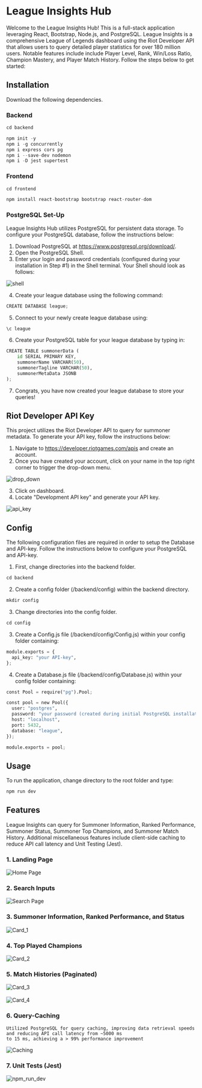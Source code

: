 # League Insights Hub

Welcome to the League Insights Hub! This is a full-stack application leveraging React, Bootstrap, Node.js, and PostgreSQL. League Insights is a comprehensive League of Legends dashboard using the Riot Developer API that allows users
to query detailed player statistics for over 180 million users. Notable features include include Player Level, Rank, Win/Loss Ratio, Champion Mastery, and Player Match History. Follow the steps below to get started:

## Installation

Download the following dependencies.

### Backend

```python
cd backend

npm init -y
npm i -g concurrently
npm i express cors pg
npm i --save-dev nodemon
npm i -D jest supertest
```

### Frontend

```python
cd frontend

npm install react-bootstrap bootstrap react-router-dom
```

### PostgreSQL Set-Up

League Insights Hub utilizes PostgreSQL for persistent data storage. To configure your PostgreSQL database, follow the instructions below:

1. Download PostgreSQL at https://www.postgresql.org/download/.
2. Open the PostgreSQL Shell.
3. Enter your login and password credentials (configured during your installation in Step #1) in the Shell terminal. Your Shell should look as follows:

<img src="images/shell.png" alt="shell" />

4. Create your league database using the following command:

```python
CREATE DATABASE league;
```

5. Connect to your newly create league database using:

```python
\c league
```

6. Create your PostgreSQL table for your league database by typing in:

```python
CREATE TABLE summonerData (
    id SERIAL PRIMARY KEY,
    summonerName VARCHAR(50),
    summonerTagline VARCHAR(50),
    summonerMetaData JSONB
);
```

7. Congrats, you have now created your league database to store your queries!

## Riot Developer API Key

This project utilizes the Riot Developer API to query for summoner metadata. To generate your API key, follow the instructions below:

1. Navigate to https://developer.riotgames.com/apis and create an account.
2. Once you have created your account, click on your name in the top right corner to trigger the drop-down menu.

<img src="images/drop_down.png" alt="drop_down" />

3. Click on dashboard.
4. Locate "Development API key" and generate your API key.

<img src="images/api_key.png" alt="api_key" />

## Config

The following configuration files are required in order to setup the Database and API-key. Follow the instructions below to configure your PostgreSQL and API-key.

1. First, change directories into the backend folder.

```python
cd backend
```

2. Create a config folder (/backend/config) within the backend directory.

```python
mkdir config
```

3. Change directories into the config folder.

```python
cd config
```

3. Create a Config.js file (/backend/config/Config.js) within your config folder containing:

```python
module.exports = {
  api_key: "your API-key",
};
```

4. Create a Database.js file (/backend/config/Database.js) within your config folder containing:

```python
const Pool = require("pg").Pool;

const pool = new Pool({
  user: "postgres",
  password: "your password (created during initial PostgreSQL installation)",
  host: "localhost",
  port: 5432,
  database: "league",
});

module.exports = pool;
```

## Usage

To run the application, change directory to the root folder and type:

```python
npm run dev
```

## Features

League Insights can query for Summoner Information, Ranked Performance, Summoner Status, Summoner Top Champions, and Summoner Match History. Additional miscellaneous features include client-side caching to reduce API call latency and Unit Testing (Jest).

### 1. Landing Page

<img src="images/home.png" alt="Home Page" />

### 2. Search Inputs

<img src="images/search.png" alt="Search Page" />

### 3. Summoner Information, Ranked Performance, and Status

<img src="images/Card_1.png" alt="Card_1" />

### 4. Top Played Champions

<img src="images/Card_2.png" alt="Card_2" />

### 5. Match Histories (Paginated)

<img src="images/Card_3.png" alt="Card_3" />
<br/>
<br/>
<img src="images/Card_4.png" alt="Card_4" />

### 6. Query-Caching

```
Utilized PostgreSQL for query caching, improving data retrieval speeds and reducing API call latency from ~5000 ms
to 15 ms, achieving a > 99% performance improvement
```

<img src="images/Caching.png" alt="Caching" />

### 7. Unit Tests (Jest)

<img src="images/npm_run_dev.png" alt="npm_run_dev" />

